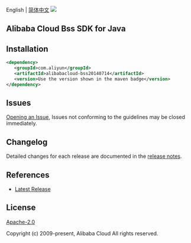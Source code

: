 English | [简体中文](README-CN.md)
![](https://aliyunsdk-pages.alicdn.com/icons/AlibabaCloud.svg)

## Alibaba Cloud Bss SDK for Java

## Installation

```xml
<dependency>
   <groupId>com.aliyun</groupId>
   <artifactId>alibabacloud-bss20140714</artifactId>
   <version>Use the version shown in the maven badge</version>
</dependency>
```

## Issues
[Opening an Issue](https://github.com/aliyun/alibabacloud-java-async-sdk/issues/new), Issues not conforming to the guidelines may be closed immediately.

## Changelog
Detailed changes for each release are documented in the [release notes](./ChangeLog.txt).

## References
* [Latest Release](https://github.com/aliyun/alibabacloud-async-java-sdk/)

## License
[Apache-2.0](http://www.apache.org/licenses/LICENSE-2.0)

Copyright (c) 2009-present, Alibaba Cloud All rights reserved.